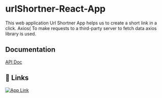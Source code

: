 # urlShortner-React-App

This web application Url Shortner App helps us to create a short link in a click. Axios( To make requests to a third-party server to fetch data axios library is used.



## Documentation

[API Doc](https://shrtco.de/docs/ )




## 🔗 Links

[![App Link](https://img.shields.io/badge/App_Link-0A66C2=linkedin&logoColor=white)](https://url-short-laksh.netlify.app/)

